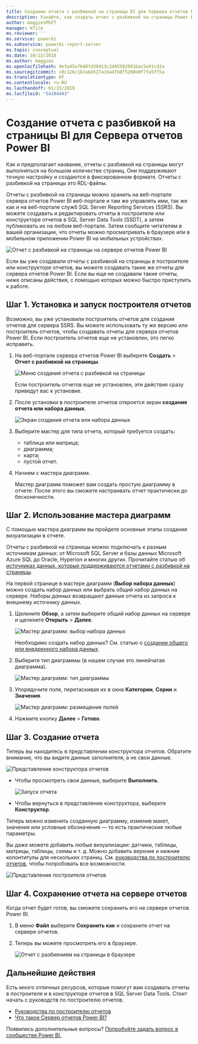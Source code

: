 ```yaml
---
title: Создание отчета с разбивкой на страницы BI для Сервера отчетов Power BI
description: Узнайте, как создать отчет c разбивкой на страницы Power BI для сервера отчетов Power BI за несколько простых шагов.
author: maggiesMSFT
manager: kfile
ms.reviewer: ''
ms.service: powerbi
ms.subservice: powerbi-report-server
ms.topic: conceptual
ms.date: 10/22/2018
ms.author: maggies
ms.openlocfilehash: 9e3a45e7648fd38413c2d45582981bac5e91cd2a
ms.sourcegitcommit: c8c126c1b2ab4527a16a4fb8f5208e0f7fa5ff5a
ms.translationtype: HT
ms.contentlocale: ru-RU
ms.lasthandoff: 01/15/2019
ms.locfileid: "54284443"
---
```

# <a name="create-a-paginated-report-for-power-bi-report-server"></a>Создание отчета с разбивкой на страницы BI для Сервера отчетов Power BI
Как и предполагает название, отчеты c разбивкой на страницы могут выполняться на большом количестве страниц. Они поддерживают точную настройку и создаются в фиксированном формате. Отчеты с разбивкой на страницы это RDL-файлы.

Отчеты c разбивкой на страницы можно хранить на веб-портале сервера отчетов Power BI веб-портале и там же управлять ими, так же как и на веб-портале служб SQL Server Reporting Services (SSRS). Вы можете создавать и редактировать отчеты в построителе или конструкторе отчетов в SQL Server Data Tools (SSDT), а затем публиковать их на любом веб-портале. Затем сообщите читателям в вашей организации, что отчеты можно просматривать в браузере или в мобильном приложении Power BI на мобильных устройствах.

![Отчет с разбивкой на страницы на сервере отчетов Power BI](media/quickstart-create-paginated-report/reportserver-paginated-report.png)

Если вы уже создавали отчеты с разбивкой на страницы в построителе или конструкторе отчетов, вы можете создавать такие же отчеты для сервера отчетов Power BI. Если вы еще не создавали такие отчеты, ниже описаны действия, с помощью которых можно быстро приступить к работе.

## <a name="step-1-install-and-start-report-builder"></a>Шаг 1. Установка и запуск построителя отчетов
Возможно, вы уже установили построитель отчетов для создания отчетов для сервера SSRS. Вы можете использовать ту же версию или построитель отчетов, чтобы создавать отчеты для сервера отчетов Power BI. Если построитель отчетов еще не установлен, это легко исправить.

1. На веб-портале сервера отчетов Power BI выберите **Создать** > **Отчет с разбивкой на страницы**.
   
    ![Меню создания отчета с разбивкой на страницы](media/quickstart-create-paginated-report/reportserver-new-paginated-report-menu.png)
   
    Если построитель отчетов еще не установлен, эти действия сразу приведут вас к установке.
2. После установки в построителе отчетов откроется экран **создания отчета или набора данных**.
   
    ![Экран создания отчета или набора данных](media/quickstart-create-paginated-report/reportserver-paginated-new-report-screen.png)
3. Выберите мастер для типа отчета, который требуется создать:
   
   * таблица или матрица;
   * диаграмма;
   * карта;
   * пустой отчет.
4. Начнем с мастера диаграмм.
   
    Мастер диаграмм поможет вам создать простую диаграмму в отчете. После этого вы сможете настраивать отчет практически до бесконечности.

## <a name="step-2-go-through-the-chart-wizard"></a>Шаг 2. Использование мастера диаграмм
С помощью мастера диаграмм вы пройдете основные этапы создания визуализации в отчете.

Отчеты с разбивкой на страницы можно подключать к разным источникам данных: от Microsoft SQL Server и базы данных Microsoft Azure SQL до Oracle, Hyperion и многих других. Прочитайте статью об [источниках данных, которые поддерживаются отчетами с разбивкой на страницы](connect-data-sources.md).

На первой странице в мастере диаграмм (**Выбор набора данных**) можно создать набор данных или выбрать общий набор данных на сервере. *Наборы данных* возвращают данные отчета из запроса к внешнему источнику данных.

1. Щелкните **Обзор**, а затем выберите общий набор данных на сервере и щелкните **Открыть** > **Далее**.
   
    ![Мастер диаграмм: выбор набора данных](media/quickstart-create-paginated-report/reportserver-paginated-choose-dataset.png)
   
     Необходимо создать набор данных? См. статью о [создании общего или внедренного набора данных](https://docs.microsoft.com/sql/reporting-services/report-data/create-a-shared-dataset-or-embedded-dataset-report-builder-and-ssrs).
2. Выберите тип диаграммы (в нашем случае это линейчатая диаграмма).
   
    ![Мастер диаграмм: тип диаграммы](media/quickstart-create-paginated-report/reportserver-paginated-choose-chart-type.png)
3. Упорядочите поля, перетаскивая их в окна **Категории**, **Серии** и **Значения**.
   
    ![Мастер диаграмм: размещение полей](media/quickstart-create-paginated-report/reportserver-paginated-arrange-fields.png)
4. Нажмите кнопку **Далее** > **Готово**.

## <a name="step-3-design-your-report"></a>Шаг 3. Создание отчета
Теперь вы находитесь в представлении конструктора отчетов. Обратите внимание, что вы видите данные заполнителя, а не свои данные.

![Представление конструктора отчетов](media/quickstart-create-paginated-report/reportserver-paginated-preview-report.png)

* Чтобы просмотреть свои данные, выберите **Выполнить**.
  
     ![Запуск отчета](media/quickstart-create-paginated-report/reportserver-paginated-run-report.png)
* Чтобы вернуться в представление конструктора, выберите **Конструктор**.

Теперь можно изменить созданную диаграмму, изменив макет, значения или условные обозначения — то есть практические любые параметры.

Вы даже можете добавить любые визуализации: датчики, таблицы, матрицы, таблицы, схемы и т. д. Можно добавить верхние и нижние колонтитулы для нескольких страниц. См. [руководства по построителю отчетов](https://docs.microsoft.com/sql/reporting-services/report-builder-tutorials), чтобы попробовать все возможности.

![Представление построителя отчетов](media/quickstart-create-paginated-report/reportserver-paginated-finished-design-report.png)

## <a name="step-4-save-your-report-to-the-report-server"></a>Шаг 4. Сохранение отчета на сервере отчетов
Когда отчет будет готов, вы сможете сохранить его на сервере отчетов Power BI.

1. В меню **Файл** выберите **Сохранить как** и сохраните отчет на сервере отчетов. 
2. Теперь вы можете просмотреть его в браузере.
   
    ![Отчет с разбиением на страницы в браузере](media/quickstart-create-paginated-report/reportserver-paginated-report.png)

## <a name="next-steps"></a>Дальнейшие действия
Есть много отличных ресурсов, которые помогут вам создавать отчеты в построителе и в конструкторе отчетов в SQL Server Data Tools. Стоит начать с руководств по построителю отчетов.

* [Руководства по построителю отчетов](https://docs.microsoft.com/sql/reporting-services/report-builder-tutorials)
* [Что такое Сервер отчетов Power BI?](get-started.md)  

Появились дополнительные вопросы? [Попробуйте задать вопрос в сообществе Power BI.](https://community.powerbi.com/)

